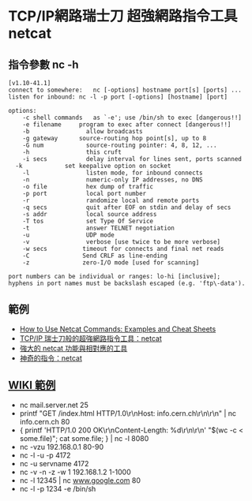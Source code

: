 # TCP/IP網路瑞士刀 超強網路指令工具 netcat


## 指令參數 nc -h
```
[v1.10-41.1]
connect to somewhere:	nc [-options] hostname port[s] [ports] ... 
listen for inbound:	nc -l -p port [-options] [hostname] [port]

options:
	-c shell commands	as `-e'; use /bin/sh to exec [dangerous!!]
	-e filename		program to exec after connect [dangerous!!]
	-b			      allow broadcasts
	-g gateway		source-routing hop point[s], up to 8
	-G num			  source-routing pointer: 4, 8, 12, ...
	-h			      this cruft
	-i secs			  delay interval for lines sent, ports scanned
  -k            set keepalive option on socket
	-l			      listen mode, for inbound connects
	-n			      numeric-only IP addresses, no DNS
	-o file			  hex dump of traffic
	-p port			  local port number
	-r			      randomize local and remote ports
	-q secs			  quit after EOF on stdin and delay of secs
	-s addr			  local source address
	-T tos			  set Type Of Service
	-t			      answer TELNET negotiation
	-u			      UDP mode
	-v			      verbose [use twice to be more verbose]
	-w secs			 timeout for connects and final net reads
	-C			     Send CRLF as line-ending
	-z			     zero-I/O mode [used for scanning]
  
port numbers can be individual or ranges: lo-hi [inclusive];
hyphens in port names must be backslash escaped (e.g. 'ftp\-data').

```

## 範例
- [How to Use Netcat Commands: Examples and Cheat Sheets](https://www.varonis.com/blog/netcat-commands)
- [TCP/IP 瑞士刀般的超強網路指令工具：netcat](https://ithelp.ithome.com.tw/articles/10135783)
- [強大的 netcat 功能與相對應的工具](https://ithelp.ithome.com.tw/articles/10136033)
- [神奇的指令：netcat](https://blog.miniasp.com/post/2008/07/11/A-magic-command-netcat)

## [WIKI 範例 ](https://en.wikipedia.org/wiki/Netcat)
- nc mail.server.net 25
- printf "GET /index.html HTTP/1.0\r\nHost: info.cern.ch\r\n\r\n" | nc info.cern.ch 80
- { printf 'HTTP/1.0 200 OK\r\nContent-Length: %d\r\n\r\n' "$(wc -c < some.file)"; cat some.file; } | nc -l 8080
- nc -vzu 192.168.0.1 80-90
- nc -l -u -p 4172
- nc -u servname 4172
- nc -v -n -z -w 1 192.168.1.2 1-1000
- nc -l 12345 | nc www.google.com 80
- nc -l -p 1234 -e /bin/sh
